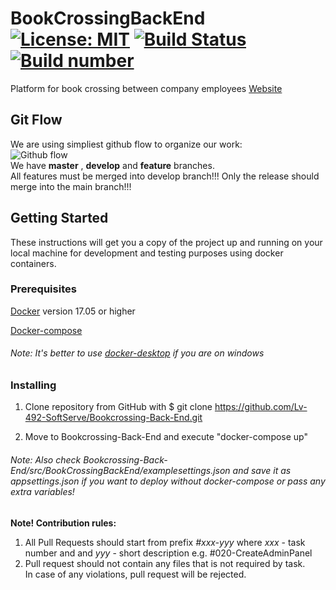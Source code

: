 # BookCrossingBackEnd   [![License: MIT](https://img.shields.io/badge/license-MIT-ff69b4)](https://github.com/ita-social-projects/Bookcrossing-Back-End/blob/develop/LICENSE) [![Build Status](https://travis-ci.org/ita-social-projects/Bookcrossing-Back-End.svg?branch=develop)](https://travis-ci.org/ita-social-projects/Bookcrossing-Back-End) [![Build number](https://img.shields.io/badge/build-number-blue.svg)](https://travis-ci.org/github/ita-social-projects/Bookcrossing-Back-End/builds) 

Platform for book crossing between company employees
[Website](https://book-crossing-web.azurewebsites.net/)  
  
## Git Flow  
We are using simpliest github flow to organize our work:  
![Github flow](https://scilifelab.github.io/software-development/img/github-flow.png)  
We have **master** , **develop** and **feature** branches.   
All features must be merged into develop branch!!!
Only the release should merge into the main branch!!!

## Getting Started
These instructions will get you a copy of the project up and running on your local machine for development and testing purposes using docker containers. 

### Prerequisites
[Docker](https://www.docker.com) version 17.05 or higher

[Docker-compose](https://github.com/docker/compose)

###### Note: It's better to use [docker-desktop](https://www.docker.com/products/docker-desktop) if you are on windows

### Installing
1. Clone repository from GitHub with $ git clone https://github.com/Lv-492-SoftServe/Bookcrossing-Back-End.git 

2. Move to Bookcrossing-Back-End and execute "docker-compose up"

###### Note: Also check Bookcrossing-Back-End/src/BookCrossingBackEnd/examplesettings.json and save it as appsettings.json if you want to deploy without docker-compose or pass any extra variables!
  
**Note! Contribution rules:**  
1. All Pull Requests should start from prefix *#xxx-yyy* where *xxx* - task number and and *yyy* - short description 
e.g. #020-CreateAdminPanel  
2. Pull request should not contain any files that is not required by task.  
In case of any violations, pull request will be rejected.
